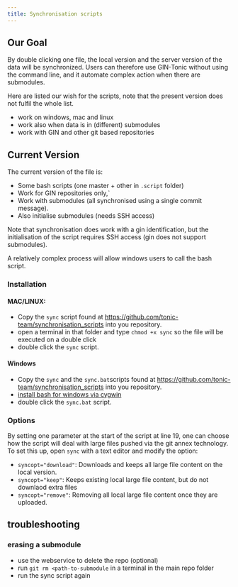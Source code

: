 ```yaml
---
title: Synchronisation scripts
---
```


## Our Goal

By double clicking one file, the local version and the server version of
the data will be synchronized.
Users can therefore use GIN-Tonic without using the command line,
and it automate complex action when there are submodules.

Here are listed our wish for the scripts, note that the present version does not fulfil the whole list.

- work on windows, mac and linux
- work also when data is in (different) submodules
- work with GIN and other git based repositories

## Current Version

The current version of the file is:

- Some bash scripts (one master + other in `.script` folder) 
- Work for GIN repositories only,`
- Work with submodules (all synchronised using a single commit message).
- Also initialise submodules (needs SSH access)


Note that synchronisation does work with a gin identification, but the initialisation of the script requires SSH access (gin does not support submodules).

A relatively complex process will allow windows users to call the bash script.

### Installation

#### MAC/LINUX:

- Copy the `sync` script found at https://github.com/tonic-team/synchronisation_scripts into you repository.
- open a terminal in that folder and type `chmod +x sync` so the file will be executed on a double click
- double click the `sync` script.

#### Windows

- Copy the `sync` and the `sync.bat`scripts found at https://github.com/tonic-team/synchronisation_scripts into you repository.
- [install bash for windows via cygwin](https://github.com/tonic-team/synchronisation_scripts/blob/main/windows-workflow.md)
- double click the `sync.bat` script.

### Options

By setting one parameter at the start of the script at line 19, one can choose
how the script will deal with large files pushed via the git annex technology. To set this up, open `sync` with a text editor and modify the option:

- `syncopt="download"`: Downloads and keeps all large file content on the local version.
- `syncopt="keep"`: Keeps existing local large file content, but do not downlaod extra files
- `syncopt="remove"`: Removing all local large file content once they are uploaded.

## troubleshooting

### erasing a submodule

- use the webservice to delete the repo (optional)
- run `git rm <path-to-submodule` in a terminal in the main repo folder
- run the sync script again